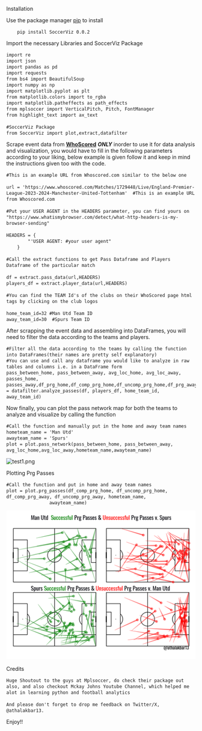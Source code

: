 Installation

Use the package manager [pip](pypi.org) to install 
        
        pip install SoccerViz 0.0.2

Import the necessary Libraries and SoccerViz Package
    
    import re
    import json
    import pandas as pd
    import requests
    from bs4 import BeautifulSoup
    import numpy as np
    import matplotlib.pyplot as plt
    from matplotlib.colors import to_rgba
    import matplotlib.patheffects as path_effects
    from mplsoccer import VerticalPitch, Pitch, FontManager
    from highlight_text import ax_text
    
    #SoccerViz Package
    from SoccerViz import plot,extract,datafilter

Scrape event data from **[WhoScored](whoscored.com)** **_ONLY_** inorder to use it for data analysis and visualization, you would have to fill in the following parameters according to
your liking, below example is given follow it and keep in mind the instructions given too with the code.
    
    
    #This is an example URL from Whoscored.com similar to the below one
    
    url = 'https://www.whoscored.com/Matches/1729448/Live/England-Premier-League-2023-2024-Manchester-United-Tottenham'  #This is an example URL from Whoscored.com
    
    #Put your USER AGENT in the HEADERS parameter, you can find yours on "https://www.whatismybrowser.com/detect/what-http-headers-is-my-browser-sending"
    
    HEADERS = {
            "'USER AGENT: #your user agent"
        }

    #Call the extract functions to get Pass Dataframe and Players Dataframe of the particular match
    
    df = extract.pass_data(url,HEADERS)
    players_df = extract.player_data(url,HEADERS)
    
    #You can find the TEAM Id's of the clubs on their WhoScored page html tags by clicking on the club logos
    
    home_team_id=32 #Man Utd Team ID
    away_team_id=30  #Spurs Team ID

After scrapping the event data and assembling into DataFrames, you will need to filter the data according to the teams and players.

    #Filter all the data according to the teams by calling the function into DataFrames(their names are pretty self explanatory)
    #You can use and call any dataframe you would like to analyze in raw tables and columns i.e. in a DataFrame form
    pass_between_home, pass_between_away, avg_loc_home, avg_loc_away, passes_home, passes_away,df_prg_home,df_comp_prg_home,df_uncomp_prg_home,df_prg_away,df_comp_prg_away,df_uncomp_prg_away = datafilter.analyze_passes(df, players_df, home_team_id, away_team_id)

Now finally, you can plot the pass network map for both the teams to analyze and visualize by calling the function

    #Call the function and manually put in the home and away team names
    hometeam_name = 'Man Utd'
    awayteam_name = 'Spurs'
    plot = plot.pass_network(pass_between_home, pass_between_away, avg_loc_home,avg_loc_away,hometeam_name,awayteam_name)
    
![test1.png](SoccerWizz%2Ftest1.png)

Plotting Prg Passes
    
    #Call the function and put in home and away team names
    plot = plot.prg_passes(df_comp_prg_home, df_uncomp_prg_home, df_comp_prg_away, df_uncomp_prg_away, hometeam_name,
                    awayteam_name)
![test.png](SoccerViz%2Ftest.png)


Credits

    Huge Shoutout to the guys at Mplsoccer, do check their package out also, and also checkout Mckay Johns Youtube Channel, which helped me alot in learning python and football analytics
    
    And please don't forget to drop me feedback on Twitter/X, @athalakbar13.

Enjoy!!

    
